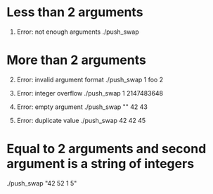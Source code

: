 # Less than 2 arguments

1. Error: not enough arguments
./push_swap

# More than 2 arguments

2. Error: invalid argument format
./push_swap 1 foo 2

3. Error: integer overflow
./push_swap 1 2147483648

4. Error: empty argument
./push_swap "" 42 43

5. Error: duplicate value
./push_swap 42 42 45

# Equal to 2 arguments and second argument is a string of integers
./push_swap "42 52 1 5"